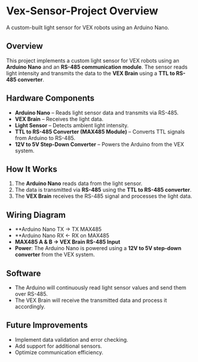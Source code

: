 # Vex-Sensor-Project Overview
A custom-built light sensor for VEX robots using an Arduino Nano.

## Overview
This project implements a custom light sensor for VEX robots using an **Arduino Nano** and an **RS-485 communication module**. The sensor reads light intensity and transmits the data to the **VEX Brain** using a **TTL to RS-485 converter**.

## Hardware Components
- **Arduino Nano** – Reads light sensor data and transmits via RS-485.
- **VEX Brain** – Receives the light data.
- **Light Sensor** – Detects ambient light intensity.
- **TTL to RS-485 Converter (MAX485 Module)** – Converts TTL signals from Arduino to RS-485.
- **12V to 5V Step-Down Converter** – Powers the Arduino from the VEX system.

## How It Works
1. The **Arduino Nano** reads data from the light sensor.
2. The data is transmitted via **RS-485** using the **TTL to RS-485 converter**.
3. The **VEX Brain** receives the RS-485 signal and processes the light data.

## Wiring Diagram
- **Arduino Nano TX → TX MAX485
- **Arduino Nano RX ← RX on MAX485  
- **MAX485 A & B → VEX Brain RS-485 Input**  
- **Power**: The Arduino Nano is powered using a **12V to 5V step-down converter** from the VEX system.

## Software
- The Arduino will continuously read light sensor values and send them over RS-485.
- The VEX Brain will receive the transmitted data and process it accordingly.

## Future Improvements
- Implement data validation and error checking.
- Add support for additional sensors.
- Optimize communication efficiency.



